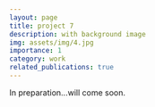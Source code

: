 ```yaml
---
layout: page
title: project 7
description: with background image
img: assets/img/4.jpg
importance: 1
category: work
related_publications: true
---
```


In preparation...will come soon.

